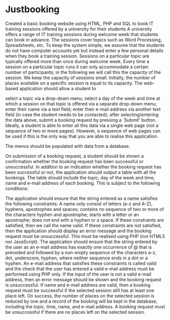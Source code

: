 # Justbooking
Created a basic booking website using HTML, PHP and SQL to book IT training sessions offered by a university for their students 
A university offers a range of IT training sessions during welcome week that students can book in advance. The sessions cover topics such as Word Processing, Spreadsheets, etc. To keep the system simple, we assume that the students do not have computer accounts yet but instead enter a few personal details when they book a training session. Sessions on a particular topic are typically offered more than once during welcome week. Every time a session on a particular topic runs it can only accommodate a certain number of participants; in the following we will call this the capacity of the session. We keep the capacity of sessions small. Initially, the number of places available on a specific session is equal to its capacity.
The web-based application should allow a student to

select a topic via a drop-down menu;
select a day of the week and time at which a session on that topic is offered via a separate drop-down menu;
enter their name via a text field;
enter their e-mail address via another text field (in case the student needs to be contacted);
after selecting/entering the data above, submit a booking request by pressing a `Submit' button.
Ideally, a student is able to enter all this data via a single web page (not a sequence of two or more pages). However, a sequence of web pages can be used if this is the only way that you are able to realise this application.

The menus should be populated with data from a database.

On submission of a booking request, a student should be shown a confirmation whether the booking request has been successful or unsuccessful. In addition to an indication whether the booking request has been successful or not, the application should output a table with all the bookings. The table should include the topic, day of the week and time, name and e-mail address of each booking. This is subject to the following conditions:

The application should ensure that the string entered as a name satisfies the following constraints: A name only consist of letters (a-z and A-Z), hyphens, apostrophes and spaces; contains no sequence of two or more of the characters hyphen and apostrophe; starts with a letter or an apostrophe; does not end with a hyphen or a space. If these constraints are satisfied, then we call the name valid. If these constraints are not satisfied, then the application should display an error message and the booking request must be unsuccessful. This must be realised using PHP (not HTML5 nor JavaScript).
The application should ensure that the string entered by the user as an e-mail address has exactly one occurrence of @ that is preceded and followed by a non-empty sequence of the characters a-z, dot, underscore, hyphen, where neither sequence ends in a dot or a hyphen. An e-mail address that satisfies these constraints is called valid and the check that the user has entered a valid e-mail address must be performed using PHP only. If the input of the user is not a valid e-mail address, then an error message should be shown and the booking request is unsuccessful.
If name and e-mail address are valid, then a booking request must be successful if the selected session still has at least one place left. On success, the number of places on the selected session is reduced by one and a record of the booking will be kept in the database, including the topic, time, name, and e-mail address.
A booking request must be unsuccessful if there are no places left on the selected session.
